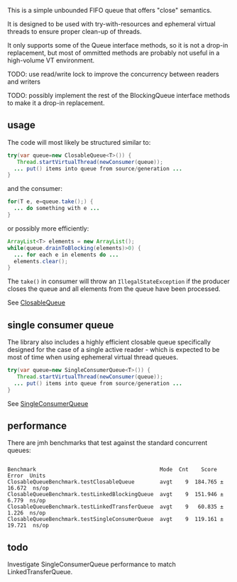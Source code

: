 This is a simple unbounded FIFO queue that offers "close" semantics.

It is designed to be used with try-with-resources and ephemeral virtual threads to ensure proper clean-up of threads.

It only supports some of the Queue interface methods, so it is not a drop-in replacement, but most of ommitted methods are probably not useful in a high-volume VT environment.

TODO: use read/write lock to improve the concurrency between readers and writers

TODO: possibly implement the rest of the BlockingQueue interface methods to make it a drop-in replacement.

## usage

The code will most likely be structured similar to:

```java
try(var queue=new ClosableQueue<T>()) {
   Thread.startVirtualThread(newConsumer(queue));
  ... put() items into queue from source/generation ...
}
```

and the consumer:

```java
for(T e, e=queue.take();) {
  ... do something with e ...
}
```

or possibly more efficiently:

```java
ArrayList<T> elements = new ArrayList();
while(queue.drainToBlocking(elements)>0) {
  ... for each e in elements do ...
  elements.clear();
}
```

The `take()` in consumer will throw an `IllegalStateException` if the producer closes the queue and all elements from the queue have been processed.

See [ClosableQueue](lib/src/main/java/robaho/queue/ClosableQueue.java)

## single consumer queue

The library also includes a highly efficient closable queue specifically designed for the case of a single active reader - which is expected to be most of time when using ephemeral virtual thread queues.

```java
try(var queue=new SingleConsumerQueue<T>()) {
   Thread.startVirtualThread(newConsumer(queue));
  ... put() items into queue from source/generation ...
}
```

See [SingleConsumerQueue](lib/src/main/java/robaho/queue/SingleConsumerQueue.java)

## performance

There are jmh benchmarks that test against the standard concurrent queues:

```

Benchmark                                       Mode  Cnt    Score    Error  Units
ClosableQueueBenchmark.testClosableQueue        avgt    9  184.765 ± 16.672  ns/op
ClosableQueueBenchmark.testLinkedBlockingQueue  avgt    9  151.946 ±  6.779  ns/op
ClosableQueueBenchmark.testLinkedTransferQueue  avgt    9   60.835 ±  1.226  ns/op
ClosableQueueBenchmark.testSingleConsumerQueue  avgt    9  119.161 ± 19.721  ns/op
```

## todo

Investigate SingleConsumerQueue performance to match LinkedTransferQueue.